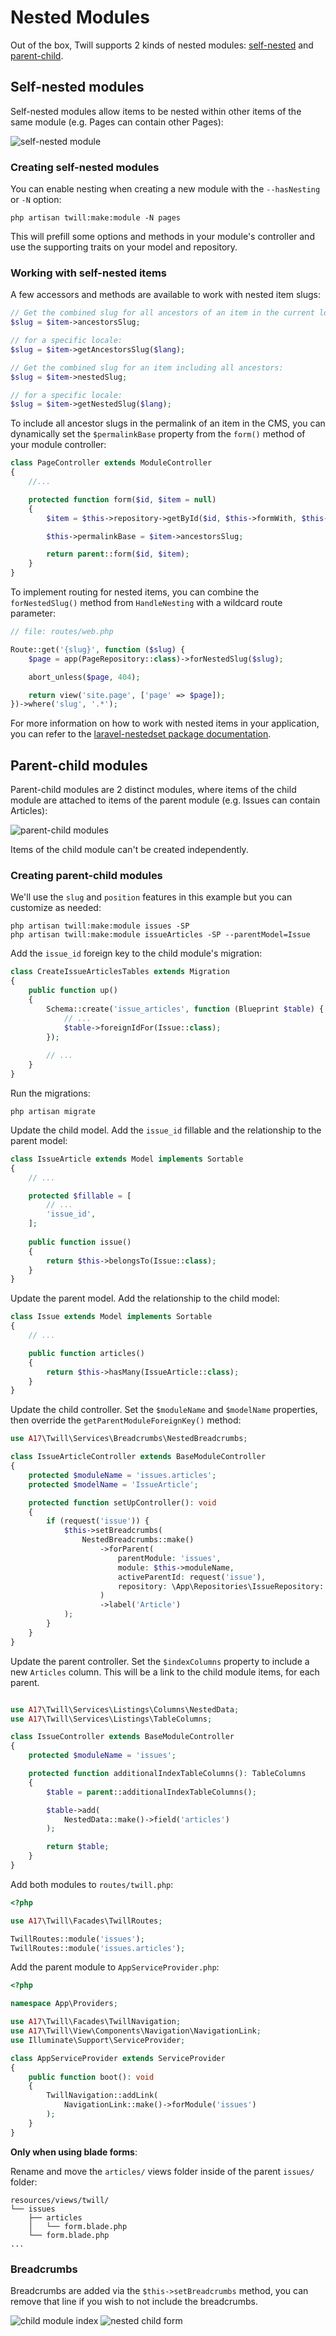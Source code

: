 # Nested Modules

Out of the box, Twill supports 2 kinds of nested modules: [self-nested](#content-self-nested-modules) and [parent-child](#content-parent-child-modules).

## Self-nested modules

Self-nested modules allow items to be nested within other items of the same module (e.g. Pages can contain other Pages):

![self-nested module](/assets/nested-module.png)

### Creating self-nested modules

You can enable nesting when creating a new module with the `--hasNesting` or `-N` option:

```
php artisan twill:make:module -N pages
```

This will prefill some options and methods in your module's controller and use the supporting traits on your model and repository.

### Working with self-nested items

A few accessors and methods are available to work with nested item slugs:

```php
// Get the combined slug for all ancestors of an item in the current locale:
$slug = $item->ancestorsSlug;

// for a specific locale:
$slug = $item->getAncestorsSlug($lang);

// Get the combined slug for an item including all ancestors:
$slug = $item->nestedSlug;

// for a specific locale:
$slug = $item->getNestedSlug($lang);
```

To include all ancestor slugs in the permalink of an item in the CMS, you can dynamically set the `$permalinkBase` property from the `form()` method of your module controller:

```php
class PageController extends ModuleController
{
    //...

    protected function form($id, $item = null)
    {
        $item = $this->repository->getById($id, $this->formWith, $this->formWithCount);

        $this->permalinkBase = $item->ancestorsSlug;

        return parent::form($id, $item);
    }
}
```

To implement routing for nested items, you can combine the `forNestedSlug()` method from `HandleNesting` with a wildcard route parameter:

```php
// file: routes/web.php

Route::get('{slug}', function ($slug) {
    $page = app(PageRepository::class)->forNestedSlug($slug);

    abort_unless($page, 404);

    return view('site.page', ['page' => $page]);
})->where('slug', '.*');
```

For more information on how to work with nested items in your application, you can refer to the 
[laravel-nestedset package documentation](https://github.com/lazychaser/laravel-nestedset#retrieving-nodes).

## Parent-child modules

Parent-child modules are 2 distinct modules, where items of the child module are attached to items of the parent module (e.g. Issues can contain Articles):

![parent-child modules](/assets/nested-parent-index.png)

Items of the child module can't be created independently.

### Creating parent-child modules

We'll use the `slug` and `position` features in this example but you can customize as needed:

```
php artisan twill:make:module issues -SP
php artisan twill:make:module issueArticles -SP --parentModel=Issue 
```

Add the `issue_id` foreign key to the child module's migration:

```php
class CreateIssueArticlesTables extends Migration
{
    public function up()
    {
        Schema::create('issue_articles', function (Blueprint $table) {
            // ...
            $table->foreignIdFor(Issue::class);
        });
        
        // ...
    }
}
```

Run the migrations:

```
php artisan migrate
```

Update the child model. Add the `issue_id` fillable and the relationship to the parent model:

```php
class IssueArticle extends Model implements Sortable
{
    // ...

    protected $fillable = [
        // ...
        'issue_id',
    ];
    
    public function issue()
    {
        return $this->belongsTo(Issue::class);
    }
}
```

Update the parent model. Add the relationship to the child model:

```php
class Issue extends Model implements Sortable
{
    // ...

    public function articles()
    {
        return $this->hasMany(IssueArticle::class);
    }
}
```

Update the child controller. Set the `$moduleName` and `$modelName` properties, then override the `getParentModuleForeignKey()` method:

```php
use A17\Twill\Services\Breadcrumbs\NestedBreadcrumbs;

class IssueArticleController extends BaseModuleController
{
    protected $moduleName = 'issues.articles';
    protected $modelName = 'IssueArticle';

    protected function setUpController(): void
    {
        if (request('issue')) {
            $this->setBreadcrumbs(
                NestedBreadcrumbs::make()
                    ->forParent(
                        parentModule: 'issues',
                        module: $this->moduleName,
                        activeParentId: request('issue'),
                        repository: \App\Repositories\IssueRepository::class
                    )
                    ->label('Article')
            );
        }
    }
}

```

Update the parent controller. Set the `$indexColumns` property to include a new `Articles` column. This will be a link to the child module items, for each parent.

```php

use A17\Twill\Services\Listings\Columns\NestedData;
use A17\Twill\Services\Listings\TableColumns;

class IssueController extends BaseModuleController
{
    protected $moduleName = 'issues';

    protected function additionalIndexTableColumns(): TableColumns
    {
        $table = parent::additionalIndexTableColumns();

        $table->add(
            NestedData::make()->field('articles')
        );

        return $table;
    }
}
```

Add both modules to `routes/twill.php`:

```php
<?php

use A17\Twill\Facades\TwillRoutes;

TwillRoutes::module('issues');
TwillRoutes::module('issues.articles');
```

Add the parent module to `AppServiceProvider.php`:

```php
<?php

namespace App\Providers;

use A17\Twill\Facades\TwillNavigation;
use A17\Twill\View\Components\Navigation\NavigationLink;
use Illuminate\Support\ServiceProvider;

class AppServiceProvider extends ServiceProvider
{
    public function boot(): void
    {
        TwillNavigation::addLink(
            NavigationLink::make()->forModule('issues')
        );
    }
}
```

**Only when using blade forms**:

Rename and move the `articles/` views folder inside of the parent `issues/` folder:
```
resources/views/twill/
└── issues
    ├── articles
    │   └── form.blade.php
    └── form.blade.php
...
```

### Breadcrumbs

Breadcrumbs are added via the `$this->setBreadcrumbs` method, you can remove that line if you wish to not include the breadcrumbs.

![child module index](/assets/nested-child-index.png)
![nested child form](/assets/nested-child-form.png)
